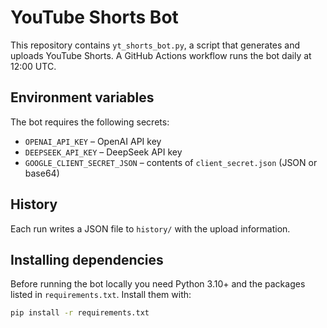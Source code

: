 # YouTube Shorts Bot

This repository contains `yt_shorts_bot.py`, a script that generates and uploads
YouTube Shorts. A GitHub Actions workflow runs the bot daily at 12:00 UTC.

## Environment variables

The bot requires the following secrets:

- `OPENAI_API_KEY` – OpenAI API key
- `DEEPSEEK_API_KEY` – DeepSeek API key
- `GOOGLE_CLIENT_SECRET_JSON` – contents of `client_secret.json` (JSON or base64)

## History

Each run writes a JSON file to `history/` with the upload information.

## Installing dependencies

Before running the bot locally you need Python 3.10+ and the packages listed in
`requirements.txt`. Install them with:

```bash
pip install -r requirements.txt
```
